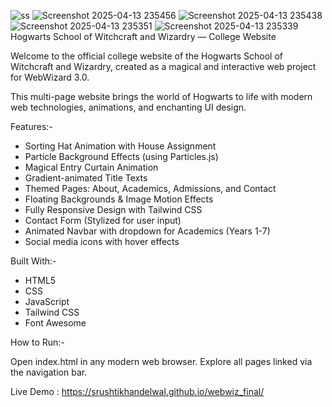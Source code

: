 ![ss](https://github.com/user-attachments/assets/ee55b22a-fb60-44d3-91b7-2d8d88a99b8a)
![Screenshot 2025-04-13 235456](https://github.com/user-attachments/assets/e71371ad-312c-489f-8cce-23c3c68c9d0b)
![Screenshot 2025-04-13 235438](https://github.com/user-attachments/assets/fbaf571f-9924-41b0-a995-a389fa8d9e79)
![Screenshot 2025-04-13 235351](https://github.com/user-attachments/assets/3c0b95b0-9168-44df-8789-79b921dcbb53)
![Screenshot 2025-04-13 235339](https://github.com/user-attachments/assets/25cf7f7a-d874-44b0-b000-724bad2336af)
Hogwarts School of Witchcraft and Wizardry — College Website

Welcome to the official college website of the Hogwarts School of Witchcraft and Wizardry, created as a magical and interactive web project for WebWizard 3.0.

This multi-page website brings the world of Hogwarts to life with modern web technologies, animations, and enchanting UI design.

Features:-

- Sorting Hat Animation with House Assignment
- Particle Background Effects (using Particles.js)
- Magical Entry Curtain Animation
- Gradient-animated Title Texts
- Themed Pages: About, Academics, Admissions, and Contact
- Floating Backgrounds & Image Motion Effects
- Fully Responsive Design with Tailwind CSS
- Contact Form (Stylized for user input)
- Animated Navbar with dropdown for Academics (Years 1-7)
- Social media icons with hover effects

  
Built With:-

- HTML5
- CSS
- JavaScript
- Tailwind CSS
- Font Awesome

  
How to Run:-

Open index.html in any modern web browser. Explore all pages linked via the navigation bar. 

Live Demo : https://srushtikhandelwal.github.io/webwiz_final/

